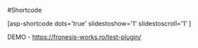 #Shortcode

[asp-shortcode dots='true' slidestoshow='1' slidestoscroll='1' ]

DEMO - https://fronesis-works.ro/test-plugin/
